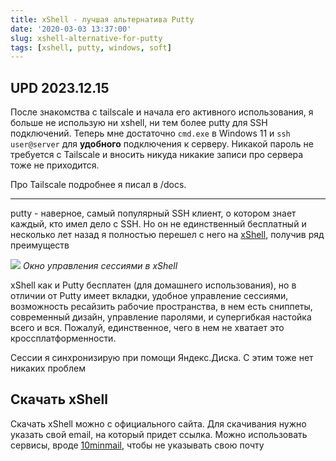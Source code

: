 ```yaml
---
title: xShell - лучшая альтернатива Putty
date: '2020-03-03 13:37:00'
slug: xshell-alternative-for-putty
tags: [xshell, putty, windows, soft]
---
```


## UPD 2023.12.15

После знакомства с tailscale и начала его активного использования, я больше не использую ни xshell, ни тем более putty для SSH подключений. Теперь мне достаточно `cmd.exe` в Windows 11 и `ssh user@server` для **удобного** подключения к серверу. Никакой пароль не требуется с Tailscale и вносить никуда никакие записи про сервера тоже не приходится.

Про Tailscale подробнее я писал в /docs.

---

putty - наверное, самый популярный SSH клиент, о котором знает каждый, кто имел дело с SSH. Но он не единственный бесплатный и несколько лет назад я полностью перешел с него на [xShell](https://www.netsarang.com/ru/xshell/), получив ряд преимуществ

![](https://s3.blog.amd-nick.me/2020/03/xshell-sessions.png)
*Окно управления сессиями в xShell*

xShell как и Putty бесплатен (для домашнего использования), но в отличии от Putty имеет вкладки, удобное управление сессиями, возможность ресайзить рабочие пространства, в нем есть сниппеты, современный дизайн, управление паролями, и супергибкая настойка всего и вся. Пожалуй, единственное, чего в нем не хватает это кроссплатформенности.

Сессии я синхронизирую при помощи Яндекс.Диска. С этим тоже нет никаких проблем

## Скачать xShell

Скачать xShell можно с официального сайта. Для скачивания нужно указать свой email, на который придет ссылка. Можно использовать сервисы, вроде [10minmail](https://10minutemail.com/), чтобы не указывать свою почту
